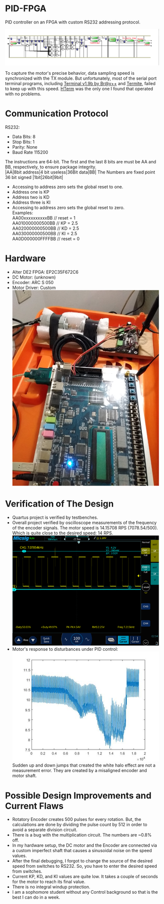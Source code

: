 # PID-FPGA
PID controller on an FPGA with custom RS232 addressing protocol.

![alt text](https://github.com/hakan-demirli/PID-FPGA/blob/main/BirdsEyeView.png?raw=true)

To capture the motor's precise behavior, data sampling speed is synchronized with the TX module. But unfortunately, most of the serial port terminal programs, including [Terminal v1.9b by Br@y++](https://www.narom.no/undervisningsressurser/the-cansat-book/the-primary-mission/using-the-radio/terminal-program/) and [Termite](https://www.compuphase.com/software_termite.htm), failed to keep up with this speed. [HTerm](http://der-hammer.info/pages/terminal.html) was the only one I found that operated with no problems.

# Communication Protocol
RS232:
 * Data Bits: 8
 * Stop Bits: 1
 * Parity: None
 * Baud Rate 115200  
 
The instructions are 64-bit. The first and the last 8 bits are must be AA and BB, respectively, to ensure package integrity.  
|AA|8bit address|4 bit useless|36Bit data|BB|
The Numbers are fixed point 36 bit signed |1bit|26bit|9bit|  
 * Accessing to address zero sets the global reset to one.
 * Address one is KP
 * Address two is KD
 * Address three is KI
 * Accessing to address zero sets the global reset to zero.  
Examples:  
AA00xxxxxxxxxxBB // reset = 1  
AA010000000500BB // KP = 2.5  
AA020000000500BB // KD = 2.5  
AA030000000500BB // KI = 2.5  
AA0D000000FFFFBB // reset = 0  

# Hardware
 * Alter DE2 FPGA: EP2C35F672C6
 * DC Motor: (unknown)
 * Encoder: ARC S 050
 * Motor Driver: Custom  
 ![alt text](https://github.com/hakan-demirli/PID-FPGA/blob/main/HARDWARE.jpg?raw=true)
# Verification of The Design
 * Quartus project is verified by testbenches.
 * Overall project verified by oscilloscope measurements of the frequency of the encoder signals.
 The motor speed is 14.15708 RPS (7078.54/500). Which is quite close to the desired speed: 14 RPS.  
 ![alt text](https://github.com/hakan-demirli/PID-FPGA/blob/main/14RPS.png?raw=true)  
 * Motor's response to disturbances under PID control:  
  ![alt text](https://github.com/hakan-demirli/PID-FPGA/blob/main/Disturbance.jpg?raw=true)  
  Sudden up and down jumps that created the white halo effect are not a measurement error. They are created by a misaligned encoder and motor shaft.
# Possible Design Improvements and Current Flaws
 * Rotatory Encoder creates 500 pulses for every rotation. But, the calculations are done by dividing the pulse count by 512 in order to avoid a separate division circuit.
 * There is a bug with the multiplication circuit. The numbers are ~0.8% off.
 * In my hardware setup, the DC motor and the Encoder are connected via a custom imperfect shaft that causes a sinusoidal noise on the speed values.
 * After the final debugging, I forgot to change the source of the desired speed from switches to RS232. So, you have to enter the desired speed from switches.
 * Current KP, KD, and KI values are quite low. It takes a couple of seconds for the motor to reach its final value. 
 * There is no integral windup protection.
 * I am a sophomore student without any Control background so that is the best I can do in a week.
 
